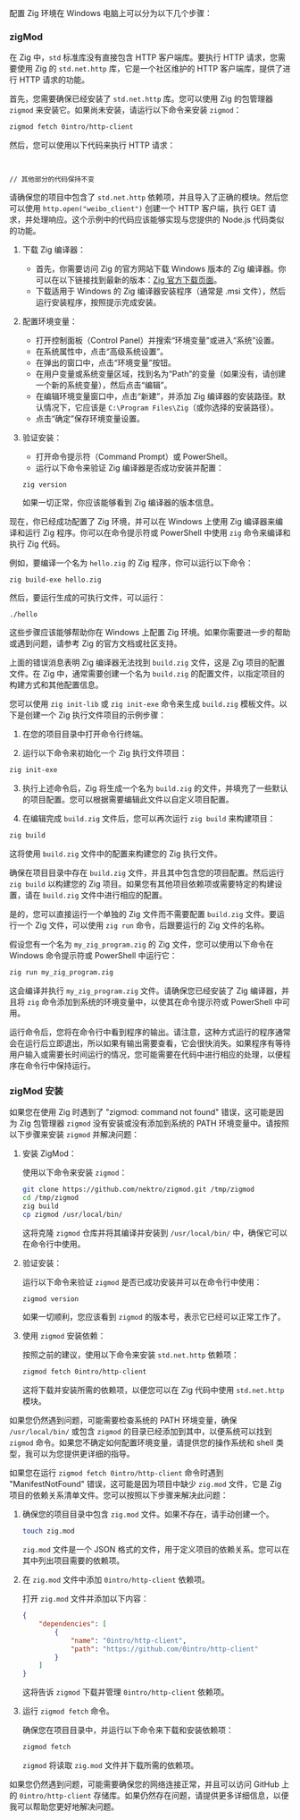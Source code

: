 配置 Zig 环境在 Windows 电脑上可以分为以下几个步骤：

### zigMod
在 Zig 中，`std` 标准库没有直接包含 HTTP 客户端库。要执行 HTTP 请求，您需要使用 Zig 的 `std.net.http` 库，它是一个社区维护的 HTTP 客户端库，提供了进行 HTTP 请求的功能。

首先，您需要确保已经安装了 `std.net.http` 库。您可以使用 Zig 的包管理器 `zigmod` 来安装它。如果尚未安装，请运行以下命令来安装 `zigmod`：

```bash
zigmod fetch 0intro/http-client
```

然后，您可以使用以下代码来执行 HTTP 请求：

```zig


// 其他部分的代码保持不变
```

请确保您的项目中包含了 `std.net.http` 依赖项，并且导入了正确的模块。然后您可以使用 `http.open("weibo_client")` 创建一个 HTTP 客户端，执行 GET 请求，并处理响应。这个示例中的代码应该能够实现与您提供的 Node.js 代码类似的功能。




1. 下载 Zig 编译器：
   - 首先，你需要访问 Zig 的官方网站下载 Windows 版本的 Zig 编译器。你可以在以下链接找到最新的版本：[Zig 官方下载页面](https://ziglang.org/download/)。
   - 下载适用于 Windows 的 Zig 编译器安装程序（通常是 .msi 文件），然后运行安装程序，按照提示完成安装。

2. 配置环境变量：
   - 打开控制面板（Control Panel）并搜索“环境变量”或进入“系统”设置。
   - 在系统属性中，点击“高级系统设置”。
   - 在弹出的窗口中，点击“环境变量”按钮。
   - 在用户变量或系统变量区域，找到名为“Path”的变量（如果没有，请创建一个新的系统变量），然后点击“编辑”。
   - 在编辑环境变量窗口中，点击“新建”，并添加 Zig 编译器的安装路径。默认情况下，它应该是 `C:\Program Files\Zig`（或你选择的安装路径）。
   - 点击“确定”保存环境变量设置。

3. 验证安装：
   - 打开命令提示符（Command Prompt）或 PowerShell。
   - 运行以下命令来验证 Zig 编译器是否成功安装并配置：

   ```shell
   zig version
   ```

   如果一切正常，你应该能够看到 Zig 编译器的版本信息。

现在，你已经成功配置了 Zig 环境，并可以在 Windows 上使用 Zig 编译器来编译和运行 Zig 程序。你可以在命令提示符或 PowerShell 中使用 `zig` 命令来编译和执行 Zig 代码。

例如，要编译一个名为 `hello.zig` 的 Zig 程序，你可以运行以下命令：

```shell
zig build-exe hello.zig
```

然后，要运行生成的可执行文件，可以运行：

```shell
./hello
```

这些步骤应该能够帮助你在 Windows 上配置 Zig 环境。如果你需要进一步的帮助或遇到问题，请参考 Zig 的官方文档或社区支持。


上面的错误消息表明 Zig 编译器无法找到 `build.zig` 文件，这是 Zig 项目的配置文件。在 Zig 中，通常需要创建一个名为 `build.zig` 的配置文件，以指定项目的构建方式和其他配置信息。

您可以使用 `zig init-lib` 或 `zig init-exe` 命令来生成 `build.zig` 模板文件。以下是创建一个 Zig 执行文件项目的示例步骤：

1. 在您的项目目录中打开命令行终端。

2. 运行以下命令来初始化一个 Zig 执行文件项目：

```bash
zig init-exe
```

3. 执行上述命令后，Zig 将生成一个名为 `build.zig` 的文件，并填充了一些默认的项目配置。您可以根据需要编辑此文件以自定义项目配置。

4. 在编辑完成 `build.zig` 文件后，您可以再次运行 `zig build` 来构建项目：

```bash
zig build
```

这将使用 `build.zig` 文件中的配置来构建您的 Zig 执行文件。

确保在项目目录中存在 `build.zig` 文件，并且其中包含您的项目配置。然后运行 `zig build` 以构建您的 Zig 项目。如果您有其他项目依赖项或需要特定的构建设置，请在 `build.zig` 文件中进行相应的配置。


是的，您可以直接运行一个单独的 Zig 文件而不需要配置 `build.zig` 文件。要运行一个 Zig 文件，可以使用 `zig run` 命令，后跟要运行的 Zig 文件的名称。

假设您有一个名为 `my_zig_program.zig` 的 Zig 文件，您可以使用以下命令在 Windows 命令提示符或 PowerShell 中运行它：

```bash
zig run my_zig_program.zig
```

这会编译并执行 `my_zig_program.zig` 文件。请确保您已经安装了 Zig 编译器，并且将 `zig` 命令添加到系统的环境变量中，以使其在命令提示符或 PowerShell 中可用。

运行命令后，您将在命令行中看到程序的输出。请注意，这种方式运行的程序通常会在运行后立即退出，所以如果有输出需要查看，它会很快消失。如果程序有等待用户输入或需要长时间运行的情况，您可能需要在代码中进行相应的处理，以便程序在命令行中保持运行。





### zigMod 安装

如果您在使用 Zig 时遇到了 "zigmod: command not found" 错误，这可能是因为 Zig 包管理器 `zigmod` 没有安装或没有添加到系统的 PATH 环境变量中。请按照以下步骤来安装 `zigmod` 并解决问题：

1. 安装 ZigMod：
   
   使用以下命令来安装 `zigmod`：

   ```bash
   git clone https://github.com/nektro/zigmod.git /tmp/zigmod
   cd /tmp/zigmod
   zig build
   cp zigmod /usr/local/bin/
   ```

   这将克隆 `zigmod` 仓库并将其编译并安装到 `/usr/local/bin/` 中，确保它可以在命令行中使用。

2. 验证安装：

   运行以下命令来验证 `zigmod` 是否已成功安装并可以在命令行中使用：

   ```bash
   zigmod version
   ```

   如果一切顺利，您应该看到 `zigmod` 的版本号，表示它已经可以正常工作了。

3. 使用 `zigmod` 安装依赖：

   按照之前的建议，使用以下命令来安装 `std.net.http` 依赖项：

   ```bash
   zigmod fetch 0intro/http-client
   ```

   这将下载并安装所需的依赖项，以便您可以在 Zig 代码中使用 `std.net.http` 模块。

如果您仍然遇到问题，可能需要检查系统的 PATH 环境变量，确保 `/usr/local/bin/` 或包含 `zigmod` 的目录已经添加到其中，以便系统可以找到 `zigmod` 命令。如果您不确定如何配置环境变量，请提供您的操作系统和 shell 类型，我可以为您提供更详细的指导。



如果您在运行 `zigmod fetch 0intro/http-client` 命令时遇到 "ManifestNotFound" 错误，这可能是因为项目中缺少 `zig.mod` 文件，它是 Zig 项目的依赖关系清单文件。您可以按照以下步骤来解决此问题：

1. 确保您的项目目录中包含 `zig.mod` 文件。如果不存在，请手动创建一个。

   ```bash
   touch zig.mod
   ```

   `zig.mod` 文件是一个 JSON 格式的文件，用于定义项目的依赖关系。您可以在其中列出项目需要的依赖项。

2. 在 `zig.mod` 文件中添加 `0intro/http-client` 依赖项。

   打开 `zig.mod` 文件并添加以下内容：

   ```json
   {
       "dependencies": [
           {
               "name": "0intro/http-client",
               "path": "https://github.com/0intro/http-client"
           }
       ]
   }
   ```

   这将告诉 `zigmod` 下载并管理 `0intro/http-client` 依赖项。

3. 运行 `zigmod fetch` 命令。

   确保您在项目目录中，并运行以下命令来下载和安装依赖项：

   ```bash
   zigmod fetch
   ```

   `zigmod` 将读取 `zig.mod` 文件并下载所需的依赖项。

如果您仍然遇到问题，可能需要确保您的网络连接正常，并且可以访问 GitHub 上的 `0intro/http-client` 存储库。如果仍然存在问题，请提供更多详细信息，以便我可以帮助您更好地解决问题。
